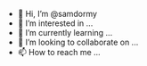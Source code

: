 - 👋 Hi, I’m @samdormy
- 👀 I’m interested in ...
- 🌱 I’m currently learning ...
- 💞️ I’m looking to collaborate on ...
- 📫 How to reach me ...

<!---
samdormy/samdormy is a ✨ special ✨ repository because its `README.md` (this file) appears on your GitHub profile.
You can click the Preview link to take a look at your changes.
--->
